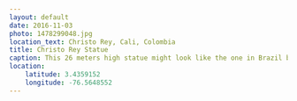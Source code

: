 ```yaml
---
layout: default
date: 2016-11-03
photo: 1478299048.jpg
location_text: Christo Rey, Cali, Colombia
title: Christo Rey Statue
caption: This 26 meters high statue might look like the one in Brazil but it isn't. With my friend Sophie we tried to reach it by walking, but after more than an hour and not even half the way done, we found a crazy but funny taxi driver to help us out!
location:
    latitude: 3.4359152
    longitude: -76.5648552
---
```

